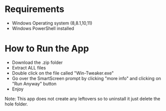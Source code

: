 # Requirements
- Windows Operating system (8,8.1,10,11)
- Windows PowerShell installed
# How to Run the App
- Download the .zip folder
- Extract ALL files
- Double click on the file called "Win-Tweaker.exe"
- Go over the SmartScreen prompt by clicking "more info" and clicking on "Run Anyway" button
- Enjoy

Note: This app does not create any leftovers so to uninstall it just delete the hole folder.
